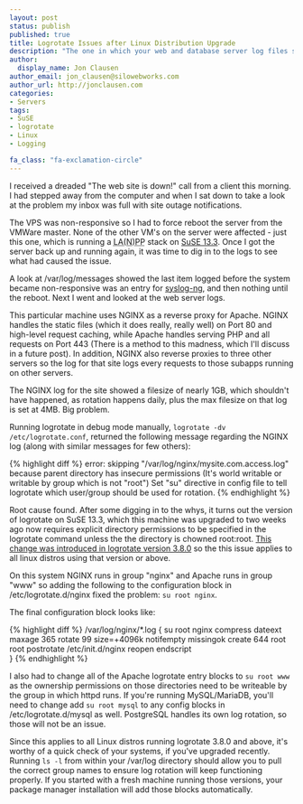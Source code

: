 ```yaml
---
layout: post
status: publish
published: true
title: Logrotate Issues after Linux Distribution Upgrade
description: "The one in which your web and database server log files stop rotating properly"
author:
  display_name: Jon Clausen
author_email: jon_clausen@silowebworks.com
author_url: http://jonclausen.com
categories:
- Servers
tags:
- SuSE
- logrotate
- Linux
- Logging

fa_class: "fa-exclamation-circle"
---
```


I received a dreaded "The web site is down!" call from a client this morning.  I had stepped away from the computer and when I sat down to take a look at the problem my inbox was full with site outage notifications.  

The VPS was non-responsive so I had to force reboot the server from the VMWare master.  None of the other VM's on the server were affected - just this one, which is running a <abbr title="Linux,Apache,(NGINX),PHP,PostgreSQL">LA(N)PP</abbr> stack on [SuSE 13.3](https://www.opensuse.org/en/).  Once I got the server back up and running again, it was time to dig in to the logs to see what had caused the issue. 

A look at /var/log/messages showed the last item logged before the system became non-responsive was an entry for [syslog-ng](http://en.wikipedia.org/wiki/Syslog-ng), and then nothing until the reboot. Next I went and looked at the web server logs.  

This particular machine uses NGINX as a reverse proxy for Apache. NGINX handles the static files (which it does really, really well) on Port 80 and high-level request caching, while Apache handles serving PHP and all requests on Port 443 (There is a method to this madness, which I'll discuss in a future post).  In addition, NGINX also reverse proxies to three other servers so the log for that site logs every requests to those subapps running on other servers. 

The NGINX log for the site showed a filesize of nearly 1GB, which shouldn't have happened, as rotation happens daily, plus the max filesize on that log is set at 4MB. Big problem.

Running logrotate in debug mode manually, `logrotate -dv /etc/logrotate.conf`, returned the following message regarding the NGINX log (along with similar messages for few others):

{% highlight diff %}
error: skipping "/var/log/nginx/mysite.com.access.log" because parent directory has insecure permissions (It's world writable or writable by group which is not "root") Set "su" directive in config file to tell logrotate which user/group should be used for rotation.
{% endhighlight %}

Root cause found.  After some digging in to the whys, it turns out the version of logrotate on SuSE 13.3, which this machine was upgraded to two weeks ago now requires explicit directory permissions to be specified in the logrotate command unless the the directory is chowned root:root.  [This change was introduced in logrotate version 3.8.0](https://fedorahosted.org/logrotate/browser/tags/r3-8-0/CHANGES) so the this issue applies to all linux distros using that version or above. 

On this system NGINX runs in group "nginx" and Apache runs in group "www" so adding the following to the configuration block in /etc/logrotate.d/nginx fixed the problem: `su root nginx`.

The final configuration block looks like:

{% highlight diff %}
/var/log/nginx/*.log {
	su root nginx
	compress
	dateext
	maxage 365
	rotate 99
	size=+4096k
	notifempty
	missingok
	create 644 root root
	postrotate
	  /etc/init.d/nginx reopen
	endscript  
}
{% endhighlight %}

I also had to change all of the Apache logrotate entry blocks to `su root www` as the ownership permissions on those directories need to be writeable by the group in which httpd runs.  If you're running MySQL/MariaDB, you'll need to change add `su root mysql` to any config blocks in /etc/logrotate.d/mysql as well.  PostgreSQL handles its own log rotation, so those will not be an issue.

Since this applies to all Linux distros running logrotate 3.8.0 and above, it's worthy of a quick check of your systems, if you've upgraded recently.  Running `ls -l` from within your /var/log directory should allow you to pull the correct group names to ensure log rotation will keep functioning properly.  If you started with a fresh machine running those versions, your package manager installation will add those blocks automatically.
